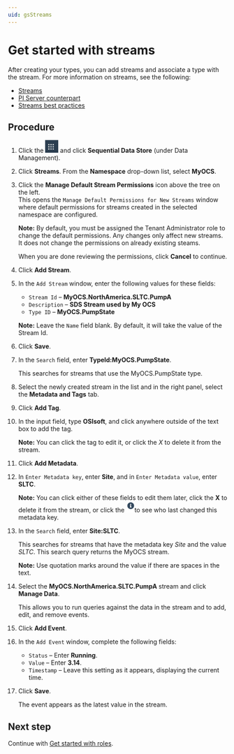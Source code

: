 ```yaml
---
uid: gsStreams
---
```


# Get started with streams

After creating your types, you can add streams and associate a type with the stream. For more information on streams, see the following:

- [Streams](xref:ccStreams)
- [PI Server counterpart](xref:ccStreams#streams-pi-server)
- [Streams best practices](xref:bpStreams)

## Procedure

1. Click the ![Menu icon](images\menu-icon.png) and click **Sequential Data Store** (under Data Management).

1. Click **Streams**. From the **Namespace** drop-down list, select **MyOCS**.

1. Click the **Manage Default Stream Permissions** icon above the tree on the left.  
    This opens the `Manage Default Permissions for New Streams` window where default permissions for streams created in the selected namespace are configured. 
   
    **Note:** By default, you must be assigned the Tenant Administrator role to change the default permissions. Any changes only affect new streams. It does not change the permissions on already existing steams. 
    
    When you are done reviewing the permissions, click **Cancel** to continue.
   
1. Click **Add Stream**.

1. In the `Add Stream` window, enter the following values for these fields:

   - `Stream Id` &ndash; **MyOCS.NorthAmerica.SLTC.PumpA**
   - `Description` &ndash; **SDS Stream used by My OCS**
   - `Type ID` &ndash; **MyOCS.PumpState**

    **Note:** Leave the `Name` field blank. By default, it will take the value of the Stream Id.

1. Click **Save**.

1. In the `Search` field, enter **TypeId:MyOCS.PumpState**.

    This searches for streams that use the MyOCS.PumpState type. 

1. Select the newly created stream in the list and in the right panel, select the **Metadata and Tags** tab.

1. Click **Add Tag**.

1. In the input field, type **OSIsoft**, and click anywhere outside of the text box to add the tag. 

    **Note:** You can click the tag to edit it, or click the *X* to delete it from the stream.

1. Click **Add Metadata**.

1. In `Enter Metadata key`, enter **Site**, and in `Enter Metadata value`, enter **SLTC**. 

    **Note:** You can click either of these fields to edit them later, click the **X** to delete it from the stream, or click the ![Info icon](images/Info.png)to see who last changed this metadata key.

1. In the `Search` field, enter **Site:SLTC**. 

    This searches for streams that have the metadata key *Site* and the value *SLTC*. This search query returns the MyOCS stream. 
   
    **Note:** Use quotation marks around the value if there are spaces in the text.
    
1. Select the **MyOCS.NorthAmerica.SLTC.PumpA** stream and click **Manage Data**. 

    This allows you to run queries against the data in the stream and to add, edit, and remove events.

1. Click **Add Event**.

1. In the `Add Event` window, complete the following fields: 

   - `Status` &ndash; Enter **Running**.
   - `Value` &ndash; Enter **3.14**.
   - `Timestamp` &ndash; Leave this setting as it appears, displaying the current time.

1. Click **Save**. 

    The event appears as the latest value in the stream.

## Next step

Continue with [Get started with roles](xref:gsRoles).